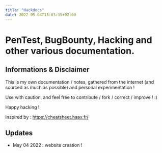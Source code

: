```yaml
---
title: "Hackdocs"
date: 2022-05-04T13:03:15+02:00
---
```



# PenTest, BugBounty, Hacking and other various documentation.

## Informations & Disclaimer

This is my own documentation / notes, gathered from the internet (and sourced as much as possible) and personal experimentation !

Use with caution, and feel free to contribute / fork / correct / improve ! :)

Happy hacking !

Inspired by : https://cheatsheet.haax.fr/

## Updates

* May 04 2022 : website creation !